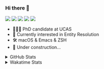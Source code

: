 ### Hi there 👋

[![](https://img.shields.io/badge/-Email-325180?logo=maildotru&logoColor=white&style=flat-square)](mailto:hi@wang.tianshu.me)
[![](https://img.shields.io/badge/-GitHub-black?logo=GitHub&style=flat-square)](https://github.com/tshu-w)
[![](https://img.shields.io/badge/-Telegram-26a5e4?labelColor=fafafa&logo=telegram&style=flat-square)](https://t.me/tshu_w) 
[![](https://img.shields.io/badge/-Twitter-1da1f2?logo=Twitter&logoColor=white&style=flat-square)](https://twitter.com/tshu_w)
[![](https://komarev.com/ghpvc/?username=tshu-w&color=blueviolet&style=flat-square)]()



- 🧑🏻‍🎓 PhD candidate at UCAS
- 🔭 Currently interested in Entity Resolution
- 🛠 macOS & Emacs & ZSH
- 🚧 Under construction...

<details>

<summary>GitHub Stats</summary>

![Tianshu's GitHub stats](https://github-readme-stats.vercel.app/api?username=tshu-w&show_icons=true&theme=buefy&count_private=true)
  
</details>


<details>
  <summary>Wakatime Stats</summary>

  Currently, files accessed by tramp cannot be tracked by wakatime, see https://github.com/wakatime/wakatime-mode/issues/27
  <br>
  
<!--START_SECTION:waka-->
![Code Time](http://img.shields.io/badge/Code%20Time-6%2C008%20hrs%2048%20mins-blue)

**I'm an Early 🐤** 

```text
🌞 Morning    72 commits     ████░░░░░░░░░░░░░░░░░░░░░   16.48% 
🌆 Daytime    199 commits    ███████████░░░░░░░░░░░░░░   45.54% 
🌃 Evening    158 commits    █████████░░░░░░░░░░░░░░░░   36.16% 
🌙 Night      8 commits      ░░░░░░░░░░░░░░░░░░░░░░░░░   1.83%

```
📅 **I'm Most Productive on Tuesday** 

```text
Monday       68 commits     ████░░░░░░░░░░░░░░░░░░░░░   15.56% 
Tuesday      151 commits    ████████░░░░░░░░░░░░░░░░░   34.55% 
Wednesday    55 commits     ███░░░░░░░░░░░░░░░░░░░░░░   12.59% 
Thursday     32 commits     █░░░░░░░░░░░░░░░░░░░░░░░░   7.32% 
Friday       52 commits     ███░░░░░░░░░░░░░░░░░░░░░░   11.9% 
Saturday     52 commits     ███░░░░░░░░░░░░░░░░░░░░░░   11.9% 
Sunday       27 commits     █░░░░░░░░░░░░░░░░░░░░░░░░   6.18%

```


📊 **This Week I Spent My Time On** 

```text
💬 Programming Languages: 
sh                       13 hrs 32 mins      █████████████████████████   100.0%

🔥 Editors: 
Zsh                      13 hrs 32 mins      █████████████████████████   100.0%

🐱‍💻 Projects: 
universal-blocker        7 hrs 6 mins        █████████████░░░░░░░░░░░░   52.49% 
Terminal                 5 hrs 47 mins       ██████████░░░░░░░░░░░░░░░   42.82% 
lightning                32 mins             █░░░░░░░░░░░░░░░░░░░░░░░░   4.05% 
lightning-template       3 mins              ░░░░░░░░░░░░░░░░░░░░░░░░░   0.42% 
_notebooks               1 min               ░░░░░░░░░░░░░░░░░░░░░░░░░   0.15%

💻 Operating System: 
Linux                    9 hrs 57 mins       ██████████████████░░░░░░░   73.57% 
Mac                      3 hrs 34 mins       ██████░░░░░░░░░░░░░░░░░░░   26.43%

```

**I Mostly Code in Python** 

```text
Python                   11 repos            ████████████░░░░░░░░░░░░░   50.0% 
HTML                     2 repos             ██░░░░░░░░░░░░░░░░░░░░░░░   9.09% 
Emacs Lisp               2 repos             ██░░░░░░░░░░░░░░░░░░░░░░░   9.09% 
JavaScript               2 repos             ██░░░░░░░░░░░░░░░░░░░░░░░   9.09% 
TeX                      2 repos             ██░░░░░░░░░░░░░░░░░░░░░░░   9.09%

```



 Last Updated on 01/10/2022 08:07:11 UTC
<!--END_SECTION:waka-->
</details>
